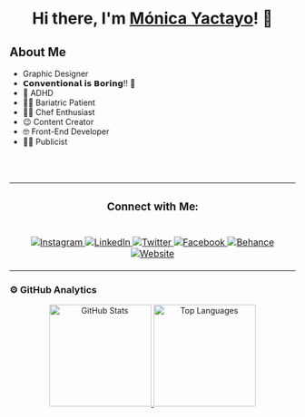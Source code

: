 <div align="center">
  <h1>Hi there, I'm <a href="https://linktr.ee/monicapyactayo">Mónica Yactayo</a>! 👋</h1>
</div>

## About Me

- Graphic Designer
- 𝗖𝗼𝗻𝘃𝗲𝗻𝘁𝗶𝗼𝗻𝗮𝗹 𝗶𝘀 𝗕𝗼𝗿𝗶𝗻𝗴!! 🌟
- 🧡 ADHD
- 🏋️‍♀️ Bariatric Patient
- 👩‍🍳 Chef Enthusiast
- 😉 Content Creator
- 🤓 Front-End Developer
- 👩‍💻 Publicist

<br>
<br>

<table align="center">
  <tr>
    <th>
      <h3>Connect with Me:</h3>
    </th>
  </tr>
  <tr>
    <td>
      <p align="center">
        <a href="https://instagram.com/monicapyactayo">
          <img src="https://img.shields.io/badge/instagram-%2312100E.svg?&style=for-the-badge&logo=instagram&logoColor=white&color=black" alt="Instagram" />
        </a>
        <a href="https://www.linkedin.com/in/monicapyactayo">
          <img src="https://img.shields.io/badge/linkedin-%2312100E.svg?&style=for-the-badge&logo=linkedin&logoColor=white&color=black" alt="LinkedIn" />
        </a>
        <a href="https://twitter.com/monicapyactayo">
          <img src="https://img.shields.io/badge/twitter-%231DA1F2.svg?&style=for-the-badge&logo=twitter&logoColor=white&color=black" alt="Twitter" />
        </a>
        <a href="https://www.facebook.com/monicapyactayo">
          <img src="https://img.shields.io/badge/facebook-%2312100E.svg?&style=for-the-badge&logo=facebook&logoColor=white&color=black" alt="Facebook" />
        </a>
        <a href="https://www.behance.net/monicapyactayo">
          <img src="https://img.shields.io/badge/behance-%2312100E.svg?&style=for-the-badge&logo=behance&logoColor=white&color=black" alt="Behance" />
        </a>
        <a href="https://linktr.ee/monicapyactayo">
          <img src="https://img.shields.io/badge/website-%23.svg?&style=for-the-badge&logo=www&logoColor=white%22&color=black" alt="Website" />
        </a>
      </p>
    </td>
  </tr>
</table>

### ⚙️ GitHub Analytics

<p align="center">
  <a href="https://github.com/monicapyactayo">
    <img height="180em" src="https://github-readme-stats-eight-theta.vercel.app/api?username=monicapyactayo&show_icons=true&theme=algolia&include_all_commits=true&count_private=true" alt="GitHub Stats" />
    <img height="180em" src="https://github-readme-stats-eight-theta.vercel.app/api/top-langs/?username=monicapyactayo&layout=compact&langs_count=8&theme=algolia" alt="Top Languages" />
  </a>
</p>
